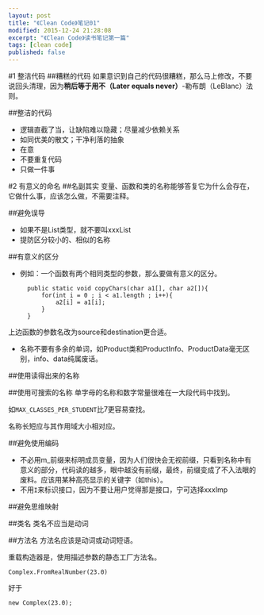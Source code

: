 ```yaml
---
layout: post
title: "《Clean Code》笔记01"
modified: 2015-12-24 21:28:08
excerpt: "《Clean Code》读书笔记第一篇"
tags: [clean code]
published: false
---
```


#1 整洁代码
##糟糕的代码
如果意识到自己的代码很糟糕，那么马上修改，不要说回头清理，因为**稍后等于用不（Later equals never）**-勒布朗（LeBlanc）法则。

##整洁的代码
- 逻辑直截了当，让缺陷难以隐藏；尽量减少依赖关系
- 如同优美的散文；干净利落的抽象
- 在意
- 不要重复代码
- 只做一件事

#2 有意义的命名
##名副其实
变量、函数和类的名称能够答复它为什么会存在，它做什么事，应该怎么做，不需要注释。

##避免误导
- 如果不是List类型，就不要叫xxxList
- 提防区分较小的、相似的名称

##有意义的区分
- 例如：一个函数有两个相同类型的参数，那么要做有意义的区分。
	
		public static void copyChars(char a1[], char a2[]){
			for(int i = 0 ; i < a1.length ; i++){
				a2[i] = a1[i];
			}
		}
	
上边函数的参数名改为source和destination更合适。

- 名称不要有多余的单词，如Product类和ProductInfo、ProductData毫无区别，info、data纯属废话。

##使用读得出来的名称

##使用可搜索的名称
单字母的名称和数字常量很难在一大段代码中找到。

如`MAX_CLASSES_PER_STUDENT`比7更容易查找。

名称长短应与其作用域大小相对应。

##避免使用编码
- 不必用m_前缀来标明成员变量，因为人们很快会无视前缀，只看到名称中有意义的部分，代码读的越多，眼中越没有前缀，最终，前缀变成了不入法眼的废料。应该用某种高亮显示的关键字（如this）。
- 不用`I`来标识接口，因为不要让用户觉得那是接口，宁可选择xxxImp

##避免思维映射

##类名
类名不应当是动词

##方法名
方法名应该是动词或动词短语。

重载构造器是，使用描述参数的静态工厂方法名。
	
	Complex.FromRealNumber(23.0)
	
好于

	new Complex(23.0);


